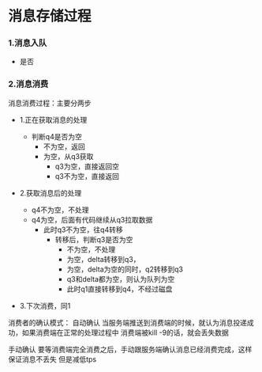 # 消息存储过程

### 1.消息入队

- 是否

### 2.消息消费

消息消费过程：主要分两步

- 1.正在获取消息的处理
  - 判断q4是否为空
    - 不为空，返回
    - 为空，从q3获取
      - q3为空，直接返回空
      - q3不为空，直接返回
- 2.获取消息后的处理
  - q4不为空，不处理
  - q4为空，后面有代码继续从q3拉取数据
    - 此时q3不为空，往q4转移
      - 转移后，判断q3是否为空
        - 不为空，不处理
        - 为空，delta转移到q3，
        - 为空，delta为空的同时，q2转移到q3
        - q3和delta都为空，则认为队列为空
        - 此时q1直接转移到q4，不经过磁盘

- 3.下次消费，同1

消费者的确认模式：
自动确认
当服务端推送到消费端的时候，就认为消息投递成功，如果消费端在正常的处理过程中
消费端被kill -9的话，就会丢失数据

手动确认
要等消费端完全消费之后，手动跟服务端确认消息已经消费完成，这样保证消息不丢失
但是减低tps
